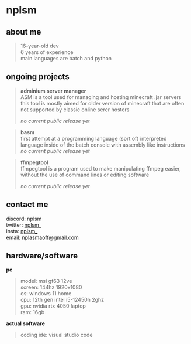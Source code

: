 # nplsm

## **about me**
> 16-year-old dev\
> 6 years of experience\
> main languages are batch and python

## **ongoing projects**
> **adminium server manager**\
> ASM is a tool used for managing and hosting minecraft .jar servers
> this tool is mostly aimed for older version of minecraft that are often not supported by
> classic online serer hosters
>
> *no current public release yet*

> **basm**\
> first attempt at a programming language (sort of)
> interpreted language inside of the batch console with assembly like instructions
> *no current public release yet*

> **ffmpegtool**\
> ffmpegtool is a program used to make manipulating ffmpeg easier, without the use of command lines or editing software
>
> *no current public release yet*

## contact me
discord: nplsm\
twitter: [nplsm_](twitter.com/nplsm_)\
insta: [nplsm_](instagram.com/nplsm_)\
email: nplasmaoff@gmail.com

## hardware/software
**pc**
> model: msi gf63 12ve\
> screen: 144hz 1920x1080\
> os: windows 11 home\
> cpu: 12th gen intel i5-12450h 2ghz\
> gpu: nvidia rtx 4050 laptop\
> ram: 16gb

**actual software**
> coding ide: visual studio code

